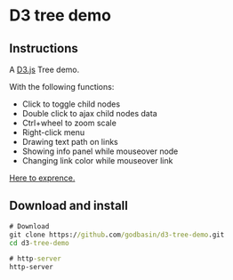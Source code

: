 # D3 tree demo  

## Instructions  
A [D3.js](https://d3js.org/) Tree demo.   

With the following functions:   
- Click to toggle child nodes  
- Double click to ajax child nodes data  
- Ctrl+wheel to zoom scale  
- Right-click menu  
- Drawing text path on links  
- Showing info panel while mouseover node  
- Changing link color while mouseover link  

[Here to exprence.](http://d3.godbasin.com/d3-tree-demo/index.html)

## Download and install
``` cmd
# Download
git clone https://github.com/godbasin/d3-tree-demo.git
cd d3-tree-demo

# http-server
http-server
```                    
